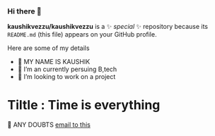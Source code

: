 ### Hi there 👋

**kaushikvezzu/kaushikvezzu** is a ✨ _special_ ✨ repository because its `README.md` (this file) appears on your GitHub profile.

Here are some of my details

- 🔭 MY NAME IS KAUSHIK 
- 🌱 I’m an currently persuing B,tech
- 👯 I’m looking to work on a project
# Tiltle : Time is everything
🌱 ANY DOUBTS <a href ="mailto:kaushikvezzu@gmail.com"> email to this </a>
